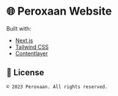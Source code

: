 # 🌐 Peroxaan Website

Built with:

-   [Next.js](https://nextjs.org)
-   [Tailwind CSS](https://tailwindcss.com)
-   [Contentlayer](https://contentlayer.dev)

## 📜 License

    © 2023 Peroxaan. All rights reserved.
